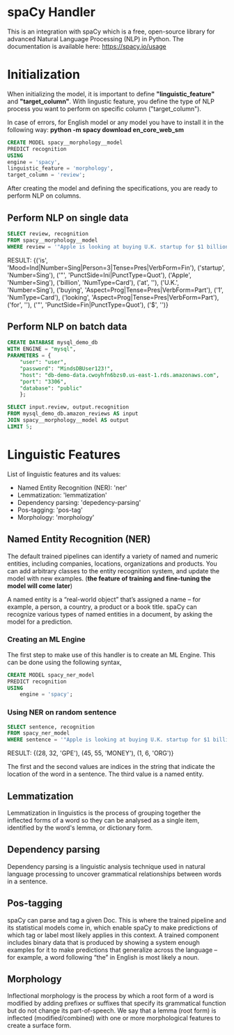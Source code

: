 # spaCy Handler

This is an integration with spaCy which is a free, open-source library for advanced Natural Language Processing (NLP) in Python. The documentation is available here: https://spacy.io/usage

# Initialization

When initializing the model, it is important to define **"linguistic_feature"** and **"target_column"**. With lingustic feature, you define the type of NLP process you want to perform on specific column ("target_column").

In case of errors, for English model or any model you have to install it in the following way: **python -m spacy download en_core_web_sm**

```sql
CREATE MODEL spacy__morphology__model
PREDICT recognition
USING
engine = 'spacy',
linguistic_feature = 'morphology',
target_column = 'review';
```

After creating the model and defining the specifications, you are ready to perform NLP on columns.

## Perform NLP on single data

```sql
SELECT review, recognition
FROM spacy__morphology__model
WHERE review = '"Apple is looking at buying U.K. startup for $1 billion"';
```

RESULT:
{('is', 'Mood=Ind|Number=Sing|Person=3|Tense=Pres|VerbForm=Fin'),
('startup', 'Number=Sing'), ('"', 'PunctSide=Ini|PunctType=Quot'),
('Apple', 'Number=Sing'), ('billion', 'NumType=Card'), ('at', ''),
('U.K.', 'Number=Sing'), ('buying', 'Aspect=Prog|Tense=Pres|VerbForm=Part'),
('1', 'NumType=Card'), ('looking', 'Aspect=Prog|Tense=Pres|VerbForm=Part'),
('for', ''),
('"', 'PunctSide=Fin|PunctType=Quot'),
('$', '')}

## Perform NLP on batch data

```sql
CREATE DATABASE mysql_demo_db
WITH ENGINE = "mysql",
PARAMETERS = {
    "user": "user",
    "password": "MindsDBUser123!",
    "host": "db-demo-data.cwoyhfn6bzs0.us-east-1.rds.amazonaws.com",
    "port": "3306",
    "database": "public"
    };
```

```sql
SELECT input.review, output.recognition
FROM mysql_demo_db.amazon_reviews AS input
JOIN spacy__morphology__model AS output
LIMIT 5;
```

# Linguistic Features

List of linguistic features and its values:

- Named Entity Recognition (NER): 'ner'
- Lemmatization: 'lemmatization'
- Dependency parsing: 'depedency-parsing'
- Pos-tagging: 'pos-tag'
- Morphology: 'morphology'

## Named Entity Recognition (NER)

The default trained pipelines can identify a variety of named and numeric entities, including companies, locations, organizations and products. You can add arbitrary classes to the entity recognition system, and update the model with new examples. (**the feature of training and fine-tuning the model will come later**)

A named entity is a “real-world object” that’s assigned a name – for example, a person, a country, a product or a book title. spaCy can recognize various types of named entities in a document, by asking the model for a prediction.

### Creating an ML Engine

The first step to make use of this handler is to create an ML Engine. This can be done using the following syntax,

```sql
CREATE MODEL spacy_ner_model
PREDICT recognition
USING
    engine = 'spacy';
```

### Using NER on random sentence

```sql
SELECT sentence, recognition
FROM spacy_ner_model
WHERE sentence = '"Apple is looking at buying U.K. startup for $1 billion"';
```

RESULT: {(28, 32, 'GPE'), (45, 55, 'MONEY'), (1, 6, 'ORG')}

The first and the second values are indices in the string that indicate the location
of the word in a sentence. The third value is a named entity.

## Lemmatization

Lemmatization in linguistics is the process of grouping together the inflected forms of a word so they can be analysed as a single item, identified by the word's lemma, or dictionary form.

## Dependency parsing

Dependency parsing is a linguistic analysis technique used in natural language processing to uncover grammatical relationships between words in a sentence.

## Pos-tagging

spaCy can parse and tag a given Doc. This is where the trained pipeline and its statistical models come in, which enable spaCy to make predictions of which tag or label most likely applies in this context. A trained component includes binary data that is produced by showing a system enough examples for it to make predictions that generalize across the language – for example, a word following “the” in English is most likely a noun.

## Morphology

Inflectional morphology is the process by which a root form of a word is modified by adding prefixes or suffixes that specify its grammatical function but do not change its part-of-speech. We say that a lemma (root form) is inflected (modified/combined) with one or more morphological features to create a surface form.
